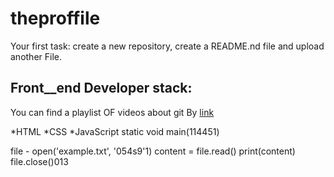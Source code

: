 # theproffile
Your first task: create a new repository, create a README.nd file and upload another File.

## Front__end Developer stack:

You can find a playlist OF videos about git By [link](https://www.youtube.com/watch?v=fSBu9zquZWA&t=1s)

*HTML
﻿﻿*CSS
﻿﻿*JavaScript
  static void main(114451)

file - open('example.txt', '054s9'1)
content = file.read()
print(content)
file.close()013
